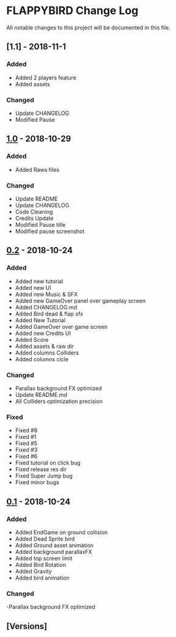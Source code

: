 # FLAPPYBIRD Change Log

All notable changes to this project will be documented in this file.

## [1.1] - 2018-11-1
### Added
- Added 2 players feature
- Added assets

### Changed
- Update CHANGELOG
- Modified Pause

## [1.0] - 2018-10-29
### Added
- Added Raws files

### Changed
- Update README
- Update CHANGELOG
- Code Cleaning
- Credits Update
- Modified Pause title
- Modified pause screenshot


## [0.2] - 2018-10-24
### Added
- Added new tutorial
- Added new UI
- Added new Music & SFX
- Added new GameOver panel over gameplay screen
- Added CHANGELOG.md
- Added Bird dead & flap sfx
- Added New Tutorial
- Added GameOver over game screen
- Added new Credits UI
- Added Score
- Added assets & raw dir
- Added columns Colliders
- Added columns cicle

### Changed
- Parallax background FX optimized
- Update README.md
- All Colliders optimization precision

### Fixed
- Fixed #8 
- Fixed #1 
- Fixed #5
- Fixed #3
- Fixed #6 
- Fixed tutorial on click bug
- Fixed release res dir
- Fixed Super Jump bug
- Fixed minor bugs


## [0.1] - 2018-10-24
### Added
- Added EndGame on ground collision
- Added Dead Sprite bird
- Added Ground asset animation
- Added background parallaxFX
- Added top screen limit
- Added Bird Rotation
- Added Gravity
- Added bird animation

### Changed
-Parallax background FX optimized


## [Versions]
[1.0]: https://github.com/InsaneFury/flappybird/compare/v0.2...v1.0
[0.2]: https://github.com/InsaneFury/flappybird/compare/v0.2...v1.0
[0.1]: https://github.com/InsaneFury/flappybird/compare/v0.1...v0.2